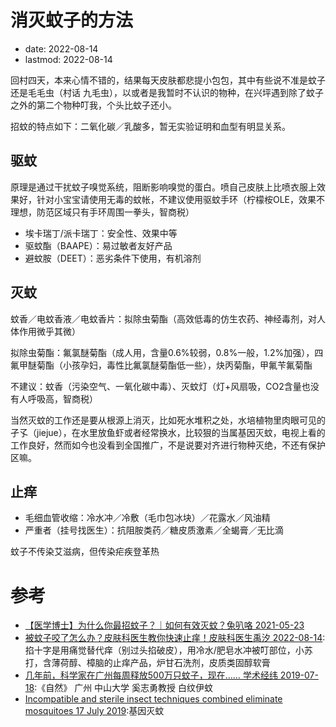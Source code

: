 # 消灭蚊子的方法
- date: 2022-08-14
- lastmod: 2022-08-14

回村四天，本来心情不错的，结果每天皮肤都悲提小包包，其中有些说不准是蚊子还是毛毛虫（村话 九毛虫），以或者是我暂时不认识的物种，在兴坪遇到除了蚊子之外的第二个物种叮我，个头比蚊子还小。

招蚊的特点如下：二氧化碳／乳酸多，暂无实验证明和血型有明显关系。

## 驱蚊

原理是通过干扰蚊子嗅觉系统，阻断影响嗅觉的蛋白。喷自己皮肤上比喷衣服上效果好，针对小宝宝请使用无毒的蚊帐，不建议使用驱蚊手环（柠檬桉OLE，效果不理想，防范区域只有手环周围一拳头，智商税）

- 埃卡瑞丁/派卡瑞丁：安全性、效果中等
- 驱蚊酯（BAAPE）：易过敏者友好产品
- 避蚊胺（DEET）：恶劣条件下使用，有机溶剂

## 灭蚊

蚊香／电蚊香液／电蚊香片：拟除虫菊酯（高效低毒的仿生农药、神经毒剂，对人体作用微乎其微）

拟除虫菊酯：氟氯醚菊酯（成人用，含量0.6%较弱，0.8%一般，1.2%加强），四氟甲醚菊酯（小孩孕妇，毒性比氟氯醚菊酯低一些），炔丙菊酯，甲氟苄氟菊酯

不建议：蚊香（污染空气、一氧化碳中毒）、灭蚊灯（灯+风扇吸，CO2含量也没有人呼吸高，智商税）

当然灭蚊的工作还是要从根源上消灭，比如死水堆积之处，水培植物里肉眼可见的孑孓（jiejue），在水里放鱼虾或者经常换水，比较狠的当属基因灭蚊，电视上看的工作良好，然而如今也没看到全国推广，不是说要对齐进行物种灭绝，不还有保护区嘛。

## 止痒

- 毛细血管收缩：冷水冲／冷敷（毛巾包冰块）／花露水／风油精
- 严重者（挂号找医生）：抗阻胺类药／糖皮质激素／全蝎膏／无比滴

蚊子不传染艾滋病，但传染疟疾登革热

# 参考

- [【医学博士】为什么你最招蚊子？｜如何有效灭蚊？兔叭咯 2021-05-23](https://www.bilibili.com/video/BV1GV411j74i)
- [被蚊子咬了怎么办？皮肤科医生教你快速止痒！皮肤科医生禹汐 2022-08-14](https://www.bilibili.com/video/BV1LT411A7M7):掐十字是用痛觉替代痒（别过头掐破皮），用冷水/肥皂水冲被叮部位，小苏打，含薄荷醇、樟脑的止痒产品，炉甘石洗剂，皮质类固醇软膏
- [几年前，科学家在广州每周释放500万只蚊子，现在…… 学术经纬 2019-07-18](https://www.huxiu.com/article/309243.html):《自然》 广州 中山大学 奚志勇教授 白纹伊蚊
- [Incompatible and sterile insect techniques combined eliminate mosquitoes 17 July 2019](https://www.nature.com/articles/s41586-019-1407-9):基因灭蚊
